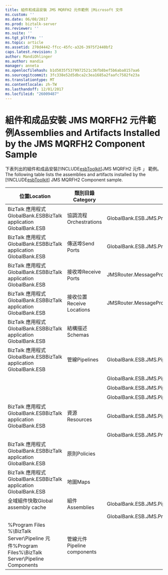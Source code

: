 ```yaml
---
title: 組件和成品安裝 JMS MQRFH2 元件範例 |Microsoft 文件
ms.custom: ''
ms.date: 06/08/2017
ms.prod: biztalk-server
ms.reviewer: ''
ms.suite: ''
ms.tgt_pltfrm: ''
ms.topic: article
ms.assetid: 270d4442-ffcc-45fc-a326-3975f2440bf2
caps.latest.revision: 3
author: MandiOhlinger
ms.author: mandia
manager: anneta
ms.openlocfilehash: b1d5035f5379972521c36fb8bef5b6aba8157aa6
ms.sourcegitcommit: 3fc338e52d5dbca2c3ea1685a2faafc7582fe23a
ms.translationtype: MT
ms.contentlocale: zh-TW
ms.lasthandoff: 12/01/2017
ms.locfileid: "26009487"
---
```

# <a name="assemblies-and-artifacts-installed-by-the-jms-mqrfh2-component-sample"></a><span data-ttu-id="858df-102">組件和成品安裝 JMS MQRFH2 元件範例</span><span class="sxs-lookup"><span data-stu-id="858df-102">Assemblies and Artifacts Installed by the JMS MQRFH2 Component Sample</span></span>
<span data-ttu-id="858df-103">下表列出的組件和成品安裝[!INCLUDE[esbToolkit](../includes/esbtoolkit-md.md)]JMS MQRFH2 元件 」 範例。</span><span class="sxs-lookup"><span data-stu-id="858df-103">The following table lists the assemblies and artifacts installed by the [!INCLUDE[esbToolkit](../includes/esbtoolkit-md.md)] JMS MQRFH2 Component sample.</span></span>  
  
|<span data-ttu-id="858df-104">位置</span><span class="sxs-lookup"><span data-stu-id="858df-104">Location</span></span>|<span data-ttu-id="858df-105">類別目錄</span><span class="sxs-lookup"><span data-stu-id="858df-105">Category</span></span>|<span data-ttu-id="858df-106">名稱和版本的元件</span><span class="sxs-lookup"><span data-stu-id="858df-106">Name and version of the component</span></span>|  
|--------------|--------------|---------------------------------------|  
|<span data-ttu-id="858df-107">BizTalk 應用程式 GlobalBank.ESB</span><span class="sxs-lookup"><span data-stu-id="858df-107">BizTalk application GlobalBank.ESB</span></span>|<span data-ttu-id="858df-108">協調流程</span><span class="sxs-lookup"><span data-stu-id="858df-108">Orchestrations</span></span>|<span data-ttu-id="858df-109">GlobalBank.ESB.JMS.Processes.JMSRouter</span><span class="sxs-lookup"><span data-stu-id="858df-109">GlobalBank.ESB.JMS.Processes.JMSRouter</span></span>|  
|<span data-ttu-id="858df-110">BizTalk 應用程式 GlobalBank.ESB</span><span class="sxs-lookup"><span data-stu-id="858df-110">BizTalk application GlobalBank.ESB</span></span>|<span data-ttu-id="858df-111">傳送埠</span><span class="sxs-lookup"><span data-stu-id="858df-111">Send Ports</span></span>|<span data-ttu-id="858df-112">GlobalBank.ESB.JMS.Processes_1.0.0.0_GlobalBank.ESB.JMS.Processes.JMSRouter_DestinationProcessing_c2c8b2b87f54180a</span><span class="sxs-lookup"><span data-stu-id="858df-112">GlobalBank.ESB.JMS.Processes_1.0.0.0_GlobalBank.ESB.JMS.Processes.JMSRouter_DestinationProcessing_c2c8b2b87f54180a</span></span>|  
|<span data-ttu-id="858df-113">BizTalk 應用程式 GlobalBank.ESB</span><span class="sxs-lookup"><span data-stu-id="858df-113">BizTalk application GlobalBank.ESB</span></span>|<span data-ttu-id="858df-114">接收埠</span><span class="sxs-lookup"><span data-stu-id="858df-114">Receive Ports</span></span>|<span data-ttu-id="858df-115">JMSRouter.MessageProcessing</span><span class="sxs-lookup"><span data-stu-id="858df-115">JMSRouter.MessageProcessing</span></span>|  
|<span data-ttu-id="858df-116">BizTalk 應用程式 GlobalBank.ESB</span><span class="sxs-lookup"><span data-stu-id="858df-116">BizTalk application GlobalBank.ESB</span></span>|<span data-ttu-id="858df-117">接收位置</span><span class="sxs-lookup"><span data-stu-id="858df-117">Receive Locations</span></span>|<span data-ttu-id="858df-118">JMSRouter.MessageProcessing_MQS</span><span class="sxs-lookup"><span data-stu-id="858df-118">JMSRouter.MessageProcessing_MQS</span></span>|  
|<span data-ttu-id="858df-119">BizTalk 應用程式 GlobalBank.ESB</span><span class="sxs-lookup"><span data-stu-id="858df-119">BizTalk application GlobalBank.ESB</span></span>|<span data-ttu-id="858df-120">結構描述</span><span class="sxs-lookup"><span data-stu-id="858df-120">Schemas</span></span>||  
|<span data-ttu-id="858df-121">BizTalk 應用程式 GlobalBank.ESB</span><span class="sxs-lookup"><span data-stu-id="858df-121">BizTalk application GlobalBank.ESB</span></span>|<span data-ttu-id="858df-122">管線</span><span class="sxs-lookup"><span data-stu-id="858df-122">Pipelines</span></span>|<span data-ttu-id="858df-123">GlobalBank.ESB.JMS.Pipelines.JMS_PassthroughReceive 1.0.0.0 版</span><span class="sxs-lookup"><span data-stu-id="858df-123">GlobalBank.ESB.JMS.Pipelines.JMS_PassthroughReceive Version 1.0.0.0</span></span>|  
|||<span data-ttu-id="858df-124">GlobalBank.ESB.JMS.Pipelines.JMS_PassthroughSend 1.0.0.0 版</span><span class="sxs-lookup"><span data-stu-id="858df-124">GlobalBank.ESB.JMS.Pipelines.JMS_PassthroughSend Version 1.0.0.0</span></span>|  
|||<span data-ttu-id="858df-125">GlobalBank.ESB.JMS.Pipelines.JMS_XMLReceive 1.0.0.0 版</span><span class="sxs-lookup"><span data-stu-id="858df-125">GlobalBank.ESB.JMS.Pipelines.JMS_XMLReceive Version 1.0.0.0</span></span>|  
|||<span data-ttu-id="858df-126">GlobalBank.ESB.JMS.Pipelines.JMS_XMLSend 1.0.0.0 版</span><span class="sxs-lookup"><span data-stu-id="858df-126">GlobalBank.ESB.JMS.Pipelines.JMS_XMLSend Version 1.0.0.0</span></span>|  
|<span data-ttu-id="858df-127">BizTalk 應用程式 GlobalBank.ESB</span><span class="sxs-lookup"><span data-stu-id="858df-127">BizTalk application GlobalBank.ESB</span></span>|<span data-ttu-id="858df-128">資源</span><span class="sxs-lookup"><span data-stu-id="858df-128">Resources</span></span>|<span data-ttu-id="858df-129">GlobalBank.ESB.JMS.Pipelines 1.0.0.0 版</span><span class="sxs-lookup"><span data-stu-id="858df-129">GlobalBank.ESB.JMS.Pipelines Version 1.0.0.0</span></span>|  
|||<span data-ttu-id="858df-130">GlobalBank.ESB.JMS.Processes 1.0.0.0 版</span><span class="sxs-lookup"><span data-stu-id="858df-130">GlobalBank.ESB.JMS.Processes Version 1.0.0.0</span></span>|  
|<span data-ttu-id="858df-131">BizTalk 應用程式 GlobalBank.ESB</span><span class="sxs-lookup"><span data-stu-id="858df-131">BizTalk application GlobalBank.ESB</span></span>|<span data-ttu-id="858df-132">原則</span><span class="sxs-lookup"><span data-stu-id="858df-132">Policies</span></span>||  
|<span data-ttu-id="858df-133">BizTalk 應用程式 GlobalBank.ESB</span><span class="sxs-lookup"><span data-stu-id="858df-133">BizTalk application GlobalBank.ESB</span></span>|<span data-ttu-id="858df-134">地圖</span><span class="sxs-lookup"><span data-stu-id="858df-134">Maps</span></span>||  
|<span data-ttu-id="858df-135">全域組件快取</span><span class="sxs-lookup"><span data-stu-id="858df-135">Global assembly cache</span></span>|<span data-ttu-id="858df-136">組件</span><span class="sxs-lookup"><span data-stu-id="858df-136">Assemblies</span></span>|<span data-ttu-id="858df-137">GlobalBank.ESB.JMS.Pipelines 1.0.0.0 版</span><span class="sxs-lookup"><span data-stu-id="858df-137">GlobalBank.ESB.JMS.Pipelines Version 1.0.0.0</span></span>|  
|||<span data-ttu-id="858df-138">GlobalBank.ESB.JMS.Processes 1.0.0.0 版</span><span class="sxs-lookup"><span data-stu-id="858df-138">GlobalBank.ESB.JMS.Processes Version 1.0.0.0</span></span>|  
|<span data-ttu-id="858df-139">%Program Files %\\BizTalk Server\Pipeline 元件</span><span class="sxs-lookup"><span data-stu-id="858df-139">%Program Files%\\BizTalk Server\Pipeline Components</span></span>|<span data-ttu-id="858df-140">管線元件</span><span class="sxs-lookup"><span data-stu-id="858df-140">Pipeline components</span></span>||